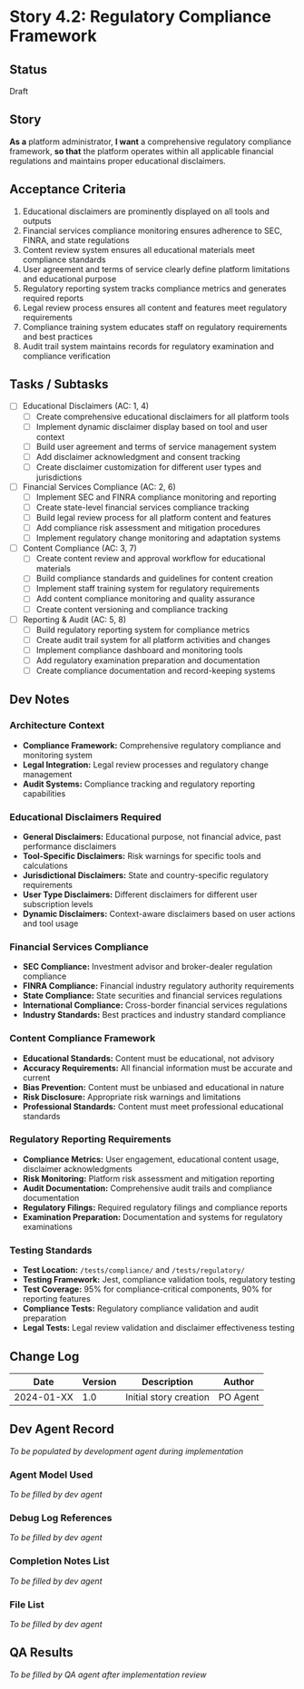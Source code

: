 # Story 4.2: Regulatory Compliance Framework

## Status
Draft

## Story
**As a** platform administrator,
**I want** a comprehensive regulatory compliance framework,
**so that** the platform operates within all applicable financial regulations and maintains proper educational disclaimers.

## Acceptance Criteria
1. Educational disclaimers are prominently displayed on all tools and outputs
2. Financial services compliance monitoring ensures adherence to SEC, FINRA, and state regulations
3. Content review system ensures all educational materials meet compliance standards
4. User agreement and terms of service clearly define platform limitations and educational purpose
5. Regulatory reporting system tracks compliance metrics and generates required reports
6. Legal review process ensures all content and features meet regulatory requirements
7. Compliance training system educates staff on regulatory requirements and best practices
8. Audit trail system maintains records for regulatory examination and compliance verification

## Tasks / Subtasks
- [ ] Educational Disclaimers (AC: 1, 4)
  - [ ] Create comprehensive educational disclaimers for all platform tools
  - [ ] Implement dynamic disclaimer display based on tool and user context
  - [ ] Build user agreement and terms of service management system
  - [ ] Add disclaimer acknowledgment and consent tracking
  - [ ] Create disclaimer customization for different user types and jurisdictions
- [ ] Financial Services Compliance (AC: 2, 6)
  - [ ] Implement SEC and FINRA compliance monitoring and reporting
  - [ ] Create state-level financial services compliance tracking
  - [ ] Build legal review process for all platform content and features
  - [ ] Add compliance risk assessment and mitigation procedures
  - [ ] Implement regulatory change monitoring and adaptation systems
- [ ] Content Compliance (AC: 3, 7)
  - [ ] Create content review and approval workflow for educational materials
  - [ ] Build compliance standards and guidelines for content creation
  - [ ] Implement staff training system for regulatory requirements
  - [ ] Add content compliance monitoring and quality assurance
  - [ ] Create content versioning and compliance tracking
- [ ] Reporting & Audit (AC: 5, 8)
  - [ ] Build regulatory reporting system for compliance metrics
  - [ ] Create audit trail system for all platform activities and changes
  - [ ] Implement compliance dashboard and monitoring tools
  - [ ] Add regulatory examination preparation and documentation
  - [ ] Create compliance documentation and record-keeping systems

## Dev Notes

### Architecture Context
- **Compliance Framework:** Comprehensive regulatory compliance and monitoring system
- **Legal Integration:** Legal review processes and regulatory change management
- **Audit Systems:** Compliance tracking and regulatory reporting capabilities

### Educational Disclaimers Required
- **General Disclaimers:** Educational purpose, not financial advice, past performance disclaimers
- **Tool-Specific Disclaimers:** Risk warnings for specific tools and calculations
- **Jurisdictional Disclaimers:** State and country-specific regulatory requirements
- **User Type Disclaimers:** Different disclaimers for different user subscription levels
- **Dynamic Disclaimers:** Context-aware disclaimers based on user actions and tool usage

### Financial Services Compliance
- **SEC Compliance:** Investment advisor and broker-dealer regulation compliance
- **FINRA Compliance:** Financial industry regulatory authority requirements
- **State Compliance:** State securities and financial services regulations
- **International Compliance:** Cross-border financial services regulations
- **Industry Standards:** Best practices and industry standard compliance

### Content Compliance Framework
- **Educational Standards:** Content must be educational, not advisory
- **Accuracy Requirements:** All financial information must be accurate and current
- **Bias Prevention:** Content must be unbiased and educational in nature
- **Risk Disclosure:** Appropriate risk warnings and limitations
- **Professional Standards:** Content must meet professional educational standards

### Regulatory Reporting Requirements
- **Compliance Metrics:** User engagement, educational content usage, disclaimer acknowledgments
- **Risk Monitoring:** Platform risk assessment and mitigation reporting
- **Audit Documentation:** Comprehensive audit trails and compliance documentation
- **Regulatory Filings:** Required regulatory filings and compliance reports
- **Examination Preparation:** Documentation and systems for regulatory examinations

### Testing Standards
- **Test Location:** `/tests/compliance/` and `/tests/regulatory/`
- **Testing Framework:** Jest, compliance validation tools, regulatory testing
- **Test Coverage:** 95% for compliance-critical components, 90% for reporting features
- **Compliance Tests:** Regulatory compliance validation and audit preparation
- **Legal Tests:** Legal review validation and disclaimer effectiveness testing

## Change Log
| Date | Version | Description | Author |
|------|---------|-------------|---------|
| 2024-01-XX | 1.0 | Initial story creation | PO Agent |

## Dev Agent Record
*To be populated by development agent during implementation*

### Agent Model Used
*To be filled by dev agent*

### Debug Log References
*To be filled by dev agent*

### Completion Notes List
*To be filled by dev agent*

### File List
*To be filled by dev agent*

## QA Results
*To be filled by QA agent after implementation review*
